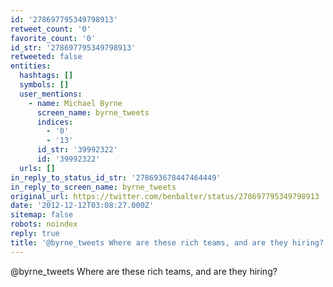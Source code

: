 ```yaml
---
id: '278697795349798913'
retweet_count: '0'
favorite_count: '0'
id_str: '278697795349798913'
retweeted: false
entities:
  hashtags: []
  symbols: []
  user_mentions:
    - name: Michael Byrne
      screen_name: byrne_tweets
      indices:
        - '0'
        - '13'
      id_str: '39992322'
      id: '39992322'
  urls: []
in_reply_to_status_id_str: '278693678447464449'
in_reply_to_screen_name: byrne_tweets
original_url: https://twitter.com/benbalter/status/278697795349798913
date: '2012-12-12T03:08:27.000Z'
sitemap: false
robots: noindex
reply: true
title: '@byrne_tweets Where are these rich teams, and are they hiring?'
---
```


@byrne_tweets Where are these rich teams, and are they hiring?